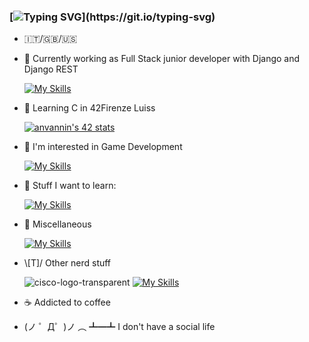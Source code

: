 ### [![Typing SVG](https://readme-typing-svg.demolab.com?font=Fira+Code&pause=1000&color=00F702&center=true&width=435&lines=print(%22Hello+World!%22);console.log(%22Hello+World!%22);printf(%22Hello+World!%5Cn%22);%3Ch1%3EHello+World!%3C%2Fh1%3E)](https://git.io/typing-svg)

- 🇮🇹/🇬🇧/🇺🇸

- 💼 Currently working as Full Stack junior developer with Django and Django REST

  [![My Skills](https://skillicons.dev/icons?i=django,py,html,css,js,jquery,bootstrap,mysql)](https://skillicons.dev)

- 🌱 Learning C in 42Firenze Luiss

  [![anvannin's 42 stats](https://badge.mediaplus.ma/greenbinary/anvannin?1337Badge=off&UM6P=off)](https://github.com/oakoudad/badge42)

- 🔭 I'm interested in Game Development

  [![My Skills](https://skillicons.dev/icons?i=unity,cs)](https://skillicons.dev)  

- 📖 Stuff I want to learn:

  [![My Skills](https://skillicons.dev/icons?i=rust,react)](https://skillicons.dev)

- 🧰 Miscellaneous

  [![My Skills](https://skillicons.dev/icons?i=git,github,stackoverflow,md,linux,vscode)](https://skillicons.dev)

- \\[T]/ Other nerd stuff

  ![cisco-logo-transparent](https://user-images.githubusercontent.com/58588029/220912734-1125e687-7c0f-4a01-a137-272f294dc778.png)
  [![My Skills](https://skillicons.dev/icons?i=aws)](https://skillicons.dev)

- ☕ Addicted to coffee

- (ノ ゜Д゜)ノ ︵ ┻━┻ I don't have a social life
